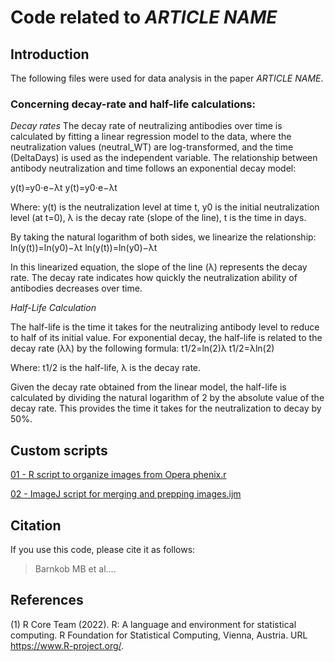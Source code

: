 # Code related to *ARTICLE NAME*

## Introduction

The following files were used for data analysis in the paper *ARTICLE NAME*.

### Concerning decay-rate and half-life calculations:
*Decay rates*
The decay rate of neutralizing antibodies over time is calculated by fitting a linear regression model to the data, where the neutralization values (neutral_WT) are log-transformed, and the time (DeltaDays) is used as the independent variable. The relationship between antibody neutralization and time follows an exponential decay model:

y(t)=y0⋅e−λt
y(t)=y0​⋅e−λt

Where:
    y(t) is the neutralization level at time t,
    y0 is the initial neutralization level (at t=0),
    λ is the decay rate (slope of the line),
    t is the time in days.

By taking the natural logarithm of both sides, we linearize the relationship:
ln⁡(y(t))=ln⁡(y0)−λt
ln(y(t))=ln(y0​)−λt

In this linearized equation, the slope of the line (λ) represents the decay rate. The decay rate indicates how quickly the neutralization ability of antibodies decreases over time.

*Half-Life Calculation*

The half-life is the time it takes for the neutralizing antibody level to reduce to half of its initial value. For exponential decay, the half-life is related to the decay rate (λλ) by the following formula:
t1/2=ln⁡(2)λ
t1/2​=λln(2)​

Where:
    t1/2 is the half-life,
    λ is the decay rate.

Given the decay rate obtained from the linear model, the half-life is calculated by dividing the natural logarithm of 2 by the absolute value of the decay rate. This provides the time it takes for the neutralization to decay by 50%.

## Custom scripts

[01 - R script to organize images from Opera phenix.r](https://github.com/mbarnkob/articles/blob/main/2023%20-%20Bogetofte%20-%20Cell%20Reports/01%20-%20R%20script%20to%20organize%20images%20from%20Opera%20phenix.r)

[02 - ImageJ script for merging and prepping images.ijm](https://github.com/mbarnkob/articles/blob/main/2023%20-%20Bogetofte%20-%20Cell%20Reports/02%20-%20ImageJ%20script%20for%20merging%20and%20prepping%20images.ijm)

## Citation

If you use this code, please cite it as follows:

> Barnkob MB et al....

## References

(1) R Core Team (2022). R: A language and environment for statistical computing. R Foundation for Statistical Computing, Vienna, Austria. URL https://www.R-project.org/.
